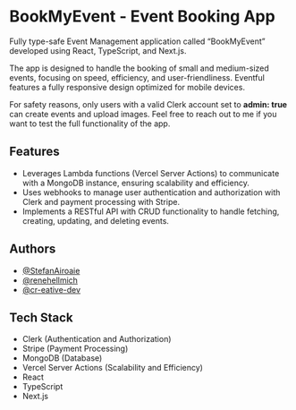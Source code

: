 # BookMyEvent - Event Booking App

Fully type-safe Event Management application called “BookMyEvent” developed using React, TypeScript, and Next.js.

The app is designed to handle the booking of small and medium-sized events, focusing on speed, efficiency, and user-friendliness. Eventful features a fully responsive design optimized for mobile devices.

For safety reasons, only users with a valid Clerk account set to **admin: true** can create events and upload images. Feel free to reach out to me if you want to test the full functionality of the app.

## Features

- Leverages Lambda functions (Vercel Server Actions) to communicate with a MongoDB instance, ensuring scalability and efficiency.
- Uses webhooks to manage user authentication and authorization with Clerk and payment processing with Stripe.
- Implements a RESTful API with CRUD functionality to handle fetching, creating, updating, and deleting events.

## Authors

- [@StefanAiroaie](https://github.com/StefanAiroaie)
- [@renehellmich](https://github.com/renehellmich)
- [@cr-eative-dev](https://github.com/cr-eative-dev)


## Tech Stack

- Clerk (Authentication and Authorization)
- Stripe (Payment Processing)
- MongoDB (Database)
- Vercel Server Actions (Scalability and Efficiency)
- React
- TypeScript
- Next.js

